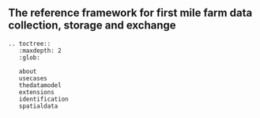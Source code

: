 <style><!--

.wy-table-responsive table td {
  /* !important prevents the common CSS stylesheets from overriding
     this as on RTD they are loaded after this stylesheet */
  white-space: normal !important;
}

.wy-table-responsive {
  overflow: visible !important;
}


--></style>

## The reference framework for first mile farm data collection, storage and exchange

```eval_rst
.. toctree::
   :maxdepth: 2
   :glob:

   about
   usecases
   thedatamodel
   extensions
   identification
   spatialdata


```



